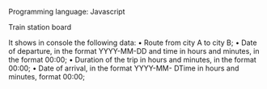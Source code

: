 Programming language: Javascript

Train station board 

It shows in console the following data: 
• Route from city A to city B; 
• Date of departure, in the format YYYY-MM-DD and time in hours and minutes, in the format 00:00; 
• Duration of the trip in hours and minutes, in the format 00:00; 
• Date of arrival, in the format YYYY-MM- DTime in hours and minutes, format 00:00;
